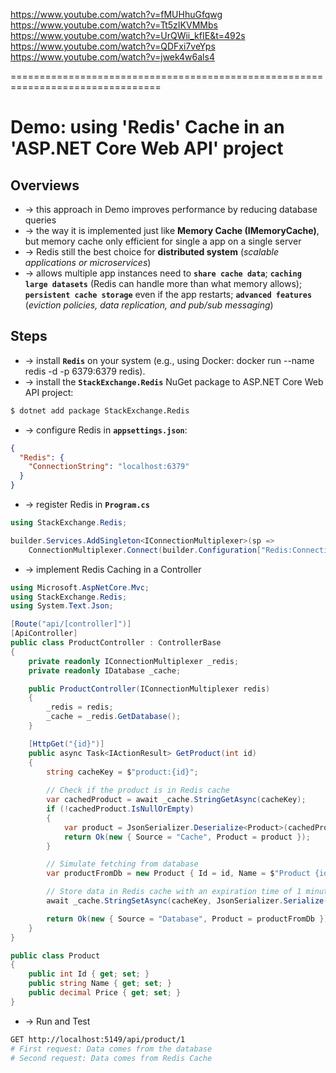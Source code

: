 https://www.youtube.com/watch?v=fMUHhuGfqwg
https://www.youtube.com/watch?v=Tt5zIKVMMbs
https://www.youtube.com/watch?v=UrQWii_kfIE&t=492s
https://www.youtube.com/watch?v=QDFxi7veYps
https://www.youtube.com/watch?v=jwek4w6als4

================================================================================
# Demo: using 'Redis' Cache in an 'ASP.NET Core Web API' project

## Overviews
* -> this approach in Demo improves performance by reducing database queries
* -> the way it is implemented just like **Memory Cache (IMemoryCache)**, but memory cache only efficient for single a app on a single server
* -> Redis still the best choice for **distributed system** (_scalable applications or microservices_)
* -> allows multiple app instances need to **`share cache data`**; **`caching large datasets`** (Redis can handle more than what memory allows); **`persistent cache storage`** even if the app restarts; **`advanced features`** (_eviction policies, data replication, and pub/sub messaging_)

## Steps
* -> install **`Redis`** on your system (e.g., using Docker: docker run --name redis -d -p 6379:6379 redis).
* -> install the **`StackExchange.Redis`** NuGet package to ASP.NET Core Web API project:
```bash
$ dotnet add package StackExchange.Redis
```

* -> configure Redis in **`appsettings.json`**:
```json
{
  "Redis": {
    "ConnectionString": "localhost:6379"
  }
}
```

* -> register Redis in **`Program.cs`**
```cs
using StackExchange.Redis;

builder.Services.AddSingleton<IConnectionMultiplexer>(sp =>
    ConnectionMultiplexer.Connect(builder.Configuration["Redis:ConnectionString"]));
```

* -> implement Redis Caching in a Controller
```cs
using Microsoft.AspNetCore.Mvc;
using StackExchange.Redis;
using System.Text.Json;

[Route("api/[controller]")]
[ApiController]
public class ProductController : ControllerBase
{
    private readonly IConnectionMultiplexer _redis;
    private readonly IDatabase _cache;

    public ProductController(IConnectionMultiplexer redis)
    {
        _redis = redis;
        _cache = _redis.GetDatabase();
    }

    [HttpGet("{id}")]
    public async Task<IActionResult> GetProduct(int id)
    {
        string cacheKey = $"product:{id}";
        
        // Check if the product is in Redis cache
        var cachedProduct = await _cache.StringGetAsync(cacheKey);
        if (!cachedProduct.IsNullOrEmpty)
        {
            var product = JsonSerializer.Deserialize<Product>(cachedProduct);
            return Ok(new { Source = "Cache", Product = product });
        }

        // Simulate fetching from database
        var productFromDb = new Product { Id = id, Name = $"Product {id}", Price = 100 + id };

        // Store data in Redis cache with an expiration time of 1 minute
        await _cache.StringSetAsync(cacheKey, JsonSerializer.Serialize(productFromDb), TimeSpan.FromMinutes(1));

        return Ok(new { Source = "Database", Product = productFromDb });
    }
}

public class Product
{
    public int Id { get; set; }
    public string Name { get; set; }
    public decimal Price { get; set; }
}
```

* -> Run and Test
```bash
GET http://localhost:5149/api/product/1
# First request: Data comes from the database
# Second request: Data comes from Redis Cache
```
